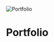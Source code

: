![Portfolio](https://github.com/user-attachments/assets/511d47f0-ca05-416e-840a-9e1defa735ef)
# Portfolio
